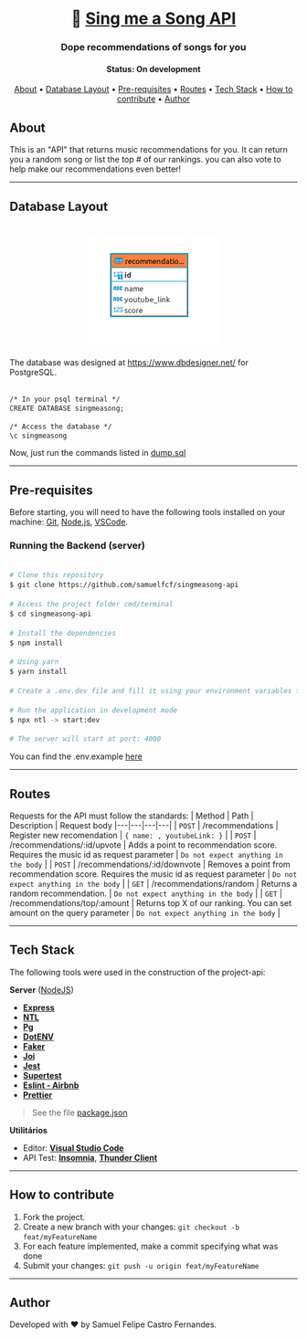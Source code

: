 <h1 align="center">
   🎤 <a href="#"> Sing me a Song API </a>
</h1>

<h3 align="center">
    Dope recommendations of songs for you 
</h3>

<h4 align="center"> 
	 Status: On development
</h4>

<p align="center">
 <a href="#about">About</a> •
 <a href="#database-layout">Database Layout</a> • 
 <a href="#pre-requisites">Pre-requisites</a> • 
 <a href="#routes">Routes</a> • 
 <a href="#tech-stack">Tech Stack</a> • 
 <a href="#how-to-contribute">How to contribute</a> • 
 <a href="#author">Author</a>
</p>

## About

This is an "API" that returns music recommendations for you. It can return you a random song or list the top # of our rankings. you can also vote to help make our recommendations even better!

---

## Database Layout

<h1 align="center">
<img src="./public/database.png" alt="Database Layout" />
</h1>

The database was designed at https://www.dbdesigner.net/ for PostgreSQL.

```postgresql

/* In your psql terminal */
CREATE DATABASE singmeasong;

/* Access the database */
\c singmeasong

```

Now, just run the commands listed in <a href="https://github.com/samuelfcf/singmeasong-api/blob/main/dump.sql">dump.sql</a>

---

## Pre-requisites

Before starting, you will need to have the following tools installed on your machine:
[Git](https://git-scm.com), [Node.js](https://nodejs.org/en/), [VSCode](https://code.visualstudio.com/).

### Running the Backend (server)

```bash

# Clone this repository
$ git clone https://github.com/samuelfcf/singmeasong-api

# Access the project folder cmd/terminal
$ cd singmeasong-api

# Install the dependencies
$ npm install

# Using yarn
$ yarn install

# Create a .env.dev file and fill it using your environment variables following the .env.example

# Run the application in development mode
$ npx ntl -> start:dev

# The server will start at port: 4000

```

You can find the .env.example <a href="https://github.com/samuelfcf/singmeasong-api/blob/main/.env.exemple">here</a>

---

## Routes

Requests for the API must follow the standards:
| Method | Path | Description | Request body
|---|---|---|---|
| `POST` | /recommendations | Register new recomendation | `{ name: , youtubeLink: }` |
| `POST` | /recommendations/:id/upvote | Adds a point to recommendation score. Requires the music id as request parameter | `Do not expect anything in the body` |
| `POST` | /recommendations/:id/downvote | Removes a point from recommendation score. Requires the music id as request parameter | `Do not expect anything in the body` |
| `GET` | /recommendations/random | Returns a random recommendation. | `Do not expect anything in the body` |
| `GET` | /recommendations/top/:amount | Returns top X of our ranking. You can set amount on the query parameter | `Do not expect anything in the body` |

---

## Tech Stack

The following tools were used in the construction of the project-api:

**Server** ([NodeJS](https://nodejs.org/en/))

- **[Express](https://expressjs.com/)**
- **[NTL](https://github.com/ruyadorno/ntl)**
- **[Pg](https://github.com/brianc/node-postgres)**
- **[DotENV](https://github.com/motdotla/dotenv)**
- **[Faker](https://github.com/Marak/Faker.js)**
- **[Joi](https://github.com/hapijs/joi)**
- **[Jest](https://github.com/facebook/jest)**
- **[Supertest](https://github.com/visionmedia/supertest)**
- **[Eslint - Airbnb](https://github.com/airbnb/javascript)**
- **[Prettier](https://github.com/prettier/prettier)**

> See the file [package.json](https://github.com/samuelfcf/atelie-backend/blob/main/package.json)

**Utilitários**

- Editor: **[Visual Studio Code](https://code.visualstudio.com/)**
- API Test: **[Insomnia](https://insomnia.rest/)**, **[Thunder Client](https://www.thunderclient.io/)**

---

## How to contribute

1. Fork the project.
2. Create a new branch with your changes: `git checkout -b feat/myFeatureName`
3. For each feature implemented, make a commit specifying what was done
4. Submit your changes: `git push -u origin feat/myFeatureName`

---

## Author

Developed with ❤️ by Samuel Felipe Castro Fernandes.
